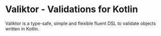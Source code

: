 # Valiktor - Validations for Kotlin

Valiktor is a type-safe, simple and flexible fluent DSL to validate objects written in Kotlin.